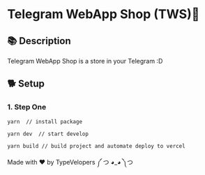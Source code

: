 # Telegram WebApp Shop (TWS)🚀

## 📚 Description

Telegram WebApp Shop is a store in your Telegram :D

## 🐕 Setup

### 1. Step One

```
yarn  // install package

yarn dev  // start develop

yarn build // build project and automate deploy to vercel
```

Made with ❤️ by TypeVelopers ༼ つ ◕_◕ ༽つ
